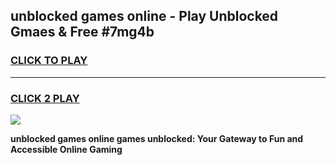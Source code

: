 
## unblocked games online - Play Unblocked Gmaes & Free #7mg4b
<h3>
<a href="https://news.freeplayer.one?title=unblocked_games_online&ref=26F">CLICK TO PLAY</a></h3>
<hr>

<h3>
<a href="https://news.freeplayer.one?title=unblocked_games_online&ref=26F">CLICK 2 PLAY</a>
  
</h3>

<a href="https://news.freeplayer.one?title=unblocked_games_online&ref=26F/"><img src="https://clearcache.store/games.png"></a>


**unblocked games online games unblocked: Your Gateway to Fun and Accessible Online Gaming**
